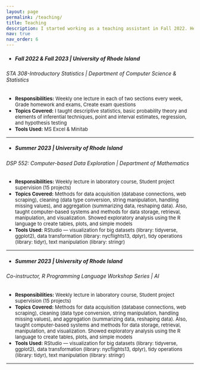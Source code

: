 ```yaml
---
layout: page
permalink: /teaching/
title: Teaching
description: I started working as a teaching assistant in Fall 2022. Here's a brief description of my teaching experience 
nav: true
nav_order: 6
---
```


- ##### Fall 2022 & Fall 2023 | University of Rhode Island
###### STA 308-Introductory Statistics | Department of Computer Science & Statistics 
  
   - <font size="2"><strong>Responsibilities:</strong> Weekly one lecture in each of two sections every week, Grade homework and exams, Create exam questions</font> 
   - <font size="2"><strong>Topics Covered:</strong> I taught descriptive statistics, basic probability theory and elements of inferential techniques, point and interval estimates, regression, and hypothesis testing</font> 
   - <font size="2"><strong>Tools Used:</strong> MS Excel & Minitab</font> 
   --- 

- ##### Summer 2023 | University of Rhode Island
###### DSP 552: Computer-based Data Exploration | Department of Mathematics 
  
   - <font size="2"><strong>Responsibilities:</strong> Weekly lecture in laboratory course, Student project supervision (15 projects)</font> 
   - <font size="2"><strong>Topics Covered:</strong> Methods for data acquisition (database connections, web scraping), cleaning (data type conversion, string manipulation, handling missing values), and aggregation (summarizing data, reshaping data). Also, taught computer-based systems and methods for data storage, retrieval, manipulation, and visualization. Showed exploratory analysis using the R language to create tables, plots, and simple models</font> 
   - <font size="2"><strong>Tools Used:</strong> RStudio — visualization for big datasets (library: tidyverse, ggplot2), data transformation (library: nycflights13, dplyr), tidy operations (library: tidyr), text manipulation (library: stringr)</font> 
   ---

- ##### Summer 2023 | University of Rhode Island
###### Co-instructor, R Programming Language Workshop Series | AI 
  
   - <font size="2"><strong>Responsibilities:</strong> Weekly lecture in laboratory course, Student project supervision (15 projects)</font> 
   - <font size="2"><strong>Topics Covered:</strong> Methods for data acquisition (database connections, web scraping), cleaning (data type conversion, string manipulation, handling missing values), and aggregation (summarizing data, reshaping data). Also, taught computer-based systems and methods for data storage, retrieval, manipulation, and visualization. Showed exploratory analysis using the R language to create tables, plots, and simple models</font> 
   - <font size="2"><strong>Tools Used:</strong> RStudio — visualization for big datasets (library: tidyverse, ggplot2), data transformation (library: nycflights13, dplyr), tidy operations (library: tidyr), text manipulation (library: stringr)</font> 
   ---   

   